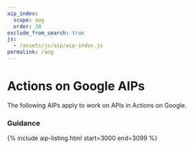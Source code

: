 ```yaml
---
aip_index:
  scope: aog
  order: 20 
exclude_from_search: true
js:
  - /assets/js/aip/aip-index.js
permalink: /aog
---
```


# Actions on Google AIPs

The following AIPs apply to work on APIs in Actions on Google.

### Guidance

{% include aip-listing.html start=3000 end=3099 %}
